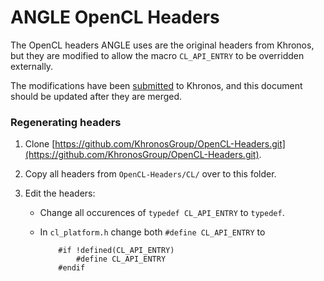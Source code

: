# ANGLE OpenCL Headers

The OpenCL headers ANGLE uses are the original headers from Khronos, but they are modified to allow
the macro `CL_API_ENTRY` to be overridden externally.

The modifications have been [submitted](https://github.com/KhronosGroup/OpenCL-Headers/pull/162) to
Khronos, and this document should be updated after they are merged.

### Regenerating headers

1. Clone [https://github.com/KhronosGroup/OpenCL-Headers.git](https://github.com/KhronosGroup/OpenCL-Headers.git).
1. Copy all headers from `OpenCL-Headers/CL/` over to this folder.
1. Edit the headers:

   * Change all occurences of `typedef CL_API_ENTRY` to `typedef`.
   * In `cl_platform.h` change both `#define CL_API_ENTRY` to

        ```
            #if !defined(CL_API_ENTRY)
                #define CL_API_ENTRY
            #endif
        ```
